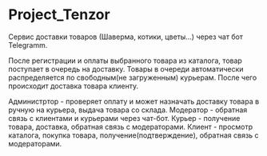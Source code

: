 # Project_Tenzor
Сервис доставки товаров (Шаверма, котики, цветы...) через чат бот Telegramm.

После регистрации и оплаты выбранного товара из каталога, товар поступает в очередь на доставку. 
Товары в очереди автоматически распределяется по свободным(не загруженным) курьерам. 
После чего происходит доставка товара клиенту.

Администртор - проверяет оплату и может назначать доставку товара в ручную на курьера, выдача товара со склада.
Модератор - обратная связь с клиентами и курьерами через чат-бот.
Курьер - получение товара, доставка, обратная связь с модераторами.
Клиент - просмотр каталога, покупка товара, получение(подтверждение), обратная связь с модераторами.
